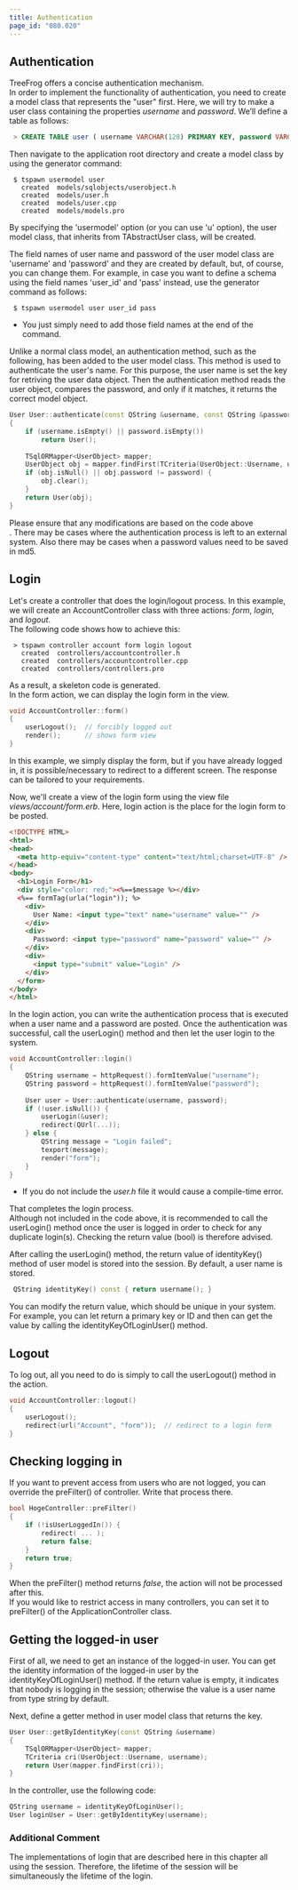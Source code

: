 ```yaml
---
title: Authentication
page_id: "080.020"
---
```


## Authentication

TreeFrog offers a concise authentication mechanism.<br>
In order to implement the functionality of authentication, you need to create a model class that represents the "user" first. Here, we will try to make a user class containing the properties *username* and *password*.
We’ll define a table as follows:

```sql
 > CREATE TABLE user ( username VARCHAR(128) PRIMARY KEY, password VARCHAR(128) );
```

Then navigate to the application root directory and create a model class by using the generator command:

```
 $ tspawn usermodel user
   created  models/sqlobjects/userobject.h
   created  models/user.h
   created  models/user.cpp
   created  models/models.pro
```
 
By specifying the 'usermodel' option (or you can use 'u' option), the user model class, that inherits from TAbstractUser class, will be created.

The field names of user name and password of the user model class are 'username' and 'password' and they are created by default, but, of course, you can change them. For example, in case you want to define a schema using the field names 'user_id' and 'pass' instead, use the generator command as follows: 

```
 $ tspawn usermodel user user_id pass
```

- You just simply need to add those field names at the end of the command.
 
Unlike a normal class model, an authentication method, such as the following, has been added to the user model class. This method is used to authenticate the user's name. For this purpose, the user name is set the key for retriving the user data object. Then the authentication method reads the user object, compares the password, and only if it matches, it returns the correct model object.

```c++
User User::authenticate(const QString &username, const QString &password)
{
    if (username.isEmpty() || password.isEmpty())
        return User();
        
    TSqlORMapper<UserObject> mapper;
    UserObject obj = mapper.findFirst(TCriteria(UserObject::Username, username));
    if (obj.isNull() || obj.password != password) {
        obj.clear();
    }
    return User(obj);
}
```

Please ensure that any modifications are based on the code above<br>.
There may be cases where the authentication process is left to an external system. Also there may be cases when a password values need to be saved in md5.

## Login

Let's create a controller that does the login/logout process. In this example, we will create an AccountController class with three actions: *form*, *login*, and *logout*.<br>
The following code shows how to achieve this:

```
 > tspawn controller account form login logout
   created  controllers/accountcontroller.h
   created  controllers/accountcontroller.cpp
   created  controllers/controllers.pro
```

As a result, a skeleton code is generated.<br>
In the form action, we can display the login form in the view.

```c++
void AccountController::form()
{
    userLogout();  // forcibly logged out
    render();      // shows form view
}
```

In this example, we simply display the form, but if you have already logged in, it is possible/necessary to redirect to a different screen. The response can be tailored to your requirements.

Now, we'll create a view of the login form using the view file *views/account/form.erb*. Here, login action is the place for the login form to be posted.

```html
<!DOCTYPE HTML>
<html>
<head>
  <meta http-equiv="content-type" content="text/html;charset=UTF-8" />
</head>
<body>
  <h1>Login Form</h1>
  <div style="color: red;"><%==$message %></div>
  <%== formTag(urla("login")); %>
    <div>
      User Name: <input type="text" name="username" value="" />
    </div>
    <div>
      Password: <input type="password" name="password" value="" />
    </div>
    <div>
      <input type="submit" value="Login" />
    </div>
  </form>
</body>
</html>
```
 
In the login action, you can write the authentication process that is executed when a user name and a password are posted. Once the authentication was successful, call the userLogin() method and then let the user login to the system.

```c++
void AccountController::login()
{
    QString username = httpRequest().formItemValue("username");
    QString password = httpRequest().formItemValue("password");
 
    User user = User::authenticate(username, password);
    if (!user.isNull()) {
        userLogin(&user);
        redirect(QUrl(...));
    } else {
        QString message = "Login failed";
        texport(message);
        render("form");
    }
}
```
 
- If you do not include the *user.h* file it would cause a compile-time error.

That completes the login process.<br>
Although not included in the code above, it is recommended to call the userLogin() method once the user is logged in order to check for any duplicate login(s). Checking the return value (bool) is therefore advised.
 
After calling the userLogin() method, the return value of identityKey() method of user model is stored into the session. By default, a user name is stored.

```c++
 QString identityKey() const { return username(); }
```

You can modify the return value, which should be unique in your system. For example, you can let return a primary key or ID and then can get the value by calling the identityKeyOfLoginUser() method.
 
## Logout

To log out, all you need to do is simply to call the userLogout() method in the action.

```c++
void AccountController::logout()
{
    userLogout();
    redirect(url("Account", "form"));  // redirect to a login form
}
```

## Checking logging in

If you want to prevent access from users who are not logged, you can override the preFilter() of controller. Write that process there.

```c++
bool HogeController::preFilter()
{
    if (!isUserLoggedIn()) {
        redirect( ... );
        return false;
    }
    return true;
}
``` 

When the preFilter() method returns *false*, the action will not be processed after this.<br>
If you would like to restrict access in many controllers, you can set it to preFilter() of the ApplicationController class.
 
## Getting the logged-in user

First of all, we need to get an instance of the logged-in user. You can get the identity information of the logged-in user by the identityKeyOfLoginUser() method. If the return value is empty, it indicates that nobody is logging in the session; otherwise the value is a user name from type string by default.

Next, define a getter method in user model class that returns the key.

```c++
User User::getByIdentityKey(const QString &username)
{
    TSqlORMapper<UserObject> mapper;
    TCriteria cri(UserObject::Username, username);
    return User(mapper.findFirst(cri));
}
```

In the controller, use the following code:

```c++
QString username = identityKeyOfLoginUser();
User loginUser = User::getByIdentityKey(username);
```
 
### Additional Comment

The implementations of login that are described here in this chapter all using the session. Therefore, the lifetime of the session will be simultaneously the lifetime of the login.